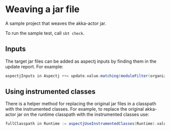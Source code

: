 # Weaving a jar file

A sample project that weaves the akka-actor jar.

To run the sample test, call `sbt check`.


## Inputs

The target jar files can be added as aspectj inputs by finding them in the
update report. For example:

```scala
aspectjInputs in Aspectj ++= update.value.matching(moduleFilter(organization = "com.typesafe.akka", name = "akka-actor*"))
```


## Using instrumented classes

There is a helper method for replacing the original jar files in a classpath
with the instrumented classes. For example, to replace the original akka-actor
jar on the runtime classpath with the instrumented classes use:

```scala
fullClasspath in Runtime := aspectjUseInstrumentedClasses(Runtime).value
```
